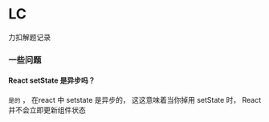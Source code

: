 # LC
力扣解题记录 

### 一些问题
#### React setState 是异步吗？
`是的` ， 在react 中 setstate 是异步的， 这这意味着当你掉用 setState 时， React 并不会立即更新组件状态
